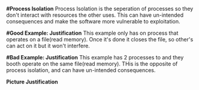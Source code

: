 **#Process Isolation**
Process Isolation is the seperation of processes so they don't interact with resources the other uses. This can have un-intended consequences and make the software more vulnerable to exploitation. 

**#Good Example: Justification** 
This example only has on process that operates on a file(read memory). Once it's done it closes the file, so other's can act on it but it won't interfere. 

**#Bad Example: Justification** 
This example has 2 processes to and they booth operate on the same file(read memory). THis is the opposite of process isolation, and can have un-intended consequences. 

**Picture Justification**
